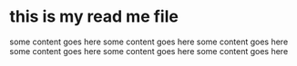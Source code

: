 # this is my read me file

some content goes here
some content goes here
some content goes here
some content goes here
some content goes here
some content goes here
